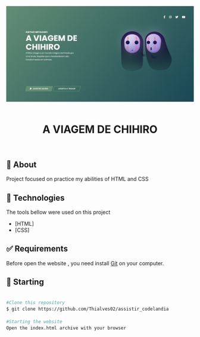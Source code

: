 <div align="center" id="top"> 
  <img align="center"  src="./static/img/img_github.png" alt="The_Island" />
&#xa0;
</div>

<h1 align="center">A VIAGEM DE CHIHIRO</h1>

<br>

## :dart: About ##

Project focused on practice my abilities of HTML and CSS 

## :rocket: Technologies ##

The tools bellow were used on this project

- [HTML]
- [CSS]

## :white_check_mark: Requirements ##

Before open the website , you need install [Git](https://git-scm.com) on your computer.

## :checkered_flag: Starting ##

```bash

#Clone this repository
$ git clone https://github.com/Thialves02/assistir_codelandia

#Starting the website
Open the index.html archive with your browser
